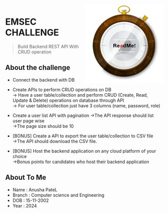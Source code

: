 <img src="unnamed.png" width="250px" align="right" />

# EMSEC CHALLENGE
> Build Backend REST API With CRUD operation

## About the challenge

- Connect the backend with DB 

- Create APIs to perform CRUD operations on DB <br>
    -> Have a user table/collection and perform CRUD (Create, Read, Update
       & Delete) operations on database through API <br>
    -> For user table/collection just have 3 columns (name, password, role)
    
- Create a user list API with pagination 
    ->The API response should list user page wise <br>
    ->The page size should be 10
    
- [BONUS] Create a API to export the user table/collection to CSV file <br>
    ->The API should download the CSV file.<br>
    
- [BONUS] Host the backend application on any cloud platform of your choice <br>
    ->Bonus points for candidates who host their backend application


## About To Me
- Name :  Anusha PateL
- Branch : Computer science and Engineering  
- DOB : 15-11-2002
- Year  : 2024
